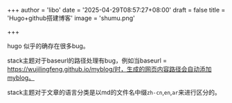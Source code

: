 +++
author = 'libo'
date = '2025-04-29T08:57:27+08:00'
draft = false
title = 'Hugo+github搭建博客'
image = 'shumu.png'

+++



hugo 似乎的确存在很多bug。

stack主题对于baseurl的路径处理有bug，例如当baseurl = https://wujilingfeng.github.io/myblog/时，生成的网页内容路径会自动添加myblog。

stack主题对于文章的语言分类是以md的文件名中缀`zh-cn`,`en`,`ar`来进行区分的。





